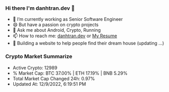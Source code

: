 ### Hi there I'm danhtran.dev 👋

- 🔭 I’m currently working as Senior Software Engineer
- 😄 But have a passion on crypto projects
- 💬 Ask me about Android, Crypto, Running 
- 📫 How to reach me: <a href="https://danhtran.dev" target="_blank">danhtran.dev</a> or <a href="Dan-Resume.pdf" target="_blank">My Resume</a>
- 🌱 Building a website to help people find their dream house (updating ...)

### Crypto Market Summarize
- Active Crypto: 12989
- % Market Cap: BTC 37.00% | ETH 17.19% | BNB 5.29%
- Total Market Cap Changed 24h: 0.97%
- Updated At: 12/9/2022, 6:19:51 PM

